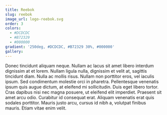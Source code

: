 ```yaml
---
title: Reebok
slug: reebok
image_url: logo-reebok.svg
order: 3
colors:
  - #DCDCDC
  - #B72329
  - #000000
gradient: '250deg, #DCDCDC, #B72329 30%, #000000'
gallery: 
---
```


Donec tincidunt aliquam neque. Nullam ac lacus sit amet libero interdum dignissim at et lorem. Nullam ligula nulla, dignissim et velit at, sagittis tincidunt diam. Nulla ac mollis risus. Nullam non porttitor eros, vel iaculis ipsum. Sed condimentum molestie orci in pharetra. Pellentesque venenatis ipsum quis augue dictum, at eleifend mi sollicitudin. Duis eget libero tortor. Cras dapibus nisi nec magna posuere, ut eleifend elit imperdiet. Praesent sit amet arcu odio. Curabitur id consequat erat. Aliquam venenatis erat quis sodales porttitor. Mauris justo arcu, cursus id nibh a, volutpat finibus mauris. Etiam vitae enim velit.